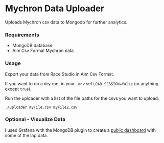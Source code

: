 # Mychron Data Uploader
Uploads Mychron csv data to Mongodb for further analytics.

### Requirements
- MongoDB database
- Aim Csv Format Mychron data

### Usage

Export your data from Race Studio in Aim Csv Format.

If you want to do a dry run, in your `.env` set `LOAD_SESSION=false` (or anything except `true`).

Run the uploader with a list of the file paths for the csvs you want to upload.

`./uploader myFile.csv myFile2.csv`

### Optional - Visualize Data

I used Grafana with the MongoDB plugin to create a [public dashboard](https://owensmallwood2.grafana.net/public-dashboards/2cf5c574169049b29bcf659992ba7ce9) with some of the lap data.
